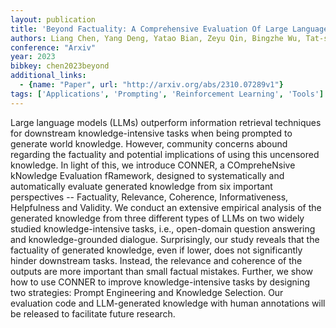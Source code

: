 ```yaml
---
layout: publication
title: 'Beyond Factuality: A Comprehensive Evaluation Of Large Language Models As Knowledge Generators'
authors: Liang Chen, Yang Deng, Yatao Bian, Zeyu Qin, Bingzhe Wu, Tat-seng Chua, Kam-fai Wong
conference: "Arxiv"
year: 2023
bibkey: chen2023beyond
additional_links:
  - {name: "Paper", url: "http://arxiv.org/abs/2310.07289v1"}
tags: ['Applications', 'Prompting', 'Reinforcement Learning', 'Tools']
---
```

Large language models (LLMs) outperform information retrieval techniques for
downstream knowledge-intensive tasks when being prompted to generate world
knowledge. However, community concerns abound regarding the factuality and
potential implications of using this uncensored knowledge. In light of this, we
introduce CONNER, a COmpreheNsive kNowledge Evaluation fRamework, designed to
systematically and automatically evaluate generated knowledge from six
important perspectives -- Factuality, Relevance, Coherence, Informativeness,
Helpfulness and Validity. We conduct an extensive empirical analysis of the
generated knowledge from three different types of LLMs on two widely studied
knowledge-intensive tasks, i.e., open-domain question answering and
knowledge-grounded dialogue. Surprisingly, our study reveals that the
factuality of generated knowledge, even if lower, does not significantly hinder
downstream tasks. Instead, the relevance and coherence of the outputs are more
important than small factual mistakes. Further, we show how to use CONNER to
improve knowledge-intensive tasks by designing two strategies: Prompt
Engineering and Knowledge Selection. Our evaluation code and LLM-generated
knowledge with human annotations will be released to facilitate future
research.
